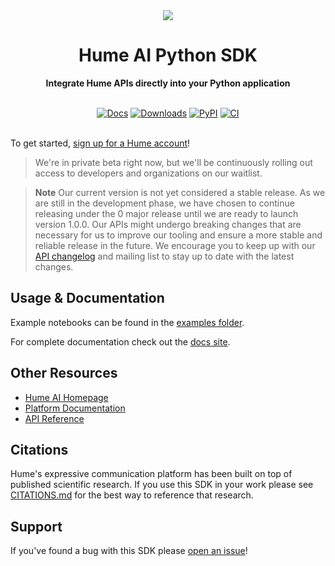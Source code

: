 <div align="center">
  <img src="https://storage.googleapis.com/hume-public-logos/hume/hume-banner.png">
  <h1>Hume AI Python SDK</h1>

  <p>
    <strong>Integrate Hume APIs directly into your Python application</strong>
  </p>

  <br>
  <div>
    <a href="https://humeai.github.io/hume-python-sdk"><img src="https://img.shields.io/badge/docs-mkdocs-blue" alt="Docs"></a>
    <a href="https://pepy.tech/project/hume"><img src="https://pepy.tech/badge/hume" alt="Downloads"></a>
    <a href="https://pypi.org/project/hume"><img src="https://img.shields.io/pypi/v/hume?logo=python&logoColor=%23cccccc" alt="PyPI"></a>
    <a href="https://github.com/HumeAI/hume-python-sdk/actions/workflows/ci.yml"><img src="https://github.com/HumeAI/hume-python-sdk/actions/workflows/ci.yaml/badge.svg" alt="CI"></a>
  </div>
  <br>
</div>

To get started, [sign up for a Hume account](https://share.hsforms.com/1lVY-gpw0RTaWCeu7ZTkH-wcjsur)!

> We're in private beta right now, but we'll be continuously rolling out access to developers and organizations on our waitlist.

> **Note**
> Our current version is not yet considered a stable release. As we are still in the development phase, we have chosen to continue releasing under the 0 major release until we are ready to launch version 1.0.0. Our APIs might undergo breaking changes that are necessary for us to improve our tooling and ensure a more stable and reliable release in the future. We encourage you to keep up with our [API changelog](https://streaming.hume.ai/changes) and mailing list to stay up to date with the latest changes.

## Usage & Documentation

Example notebooks can be found in the [examples folder](./examples/README.md).

For complete documentation check out the [docs site](https://humeai.github.io/hume-python-sdk/).

## Other Resources

- [Hume AI Homepage](https://hume.ai)
- [Platform Documentation](https://help.hume.ai/basics/about-hume-ai)
- [API Reference](https://streaming.hume.ai)

## Citations

Hume's expressive communication platform has been built on top of published scientific research. If you use this SDK in your work please see [CITATIONS.md](CITATIONS.md) for the best way to reference that research.

## Support

If you've found a bug with this SDK please [open an issue](https://github.com/HumeAI/hume-python-sdk/issues/new)!
